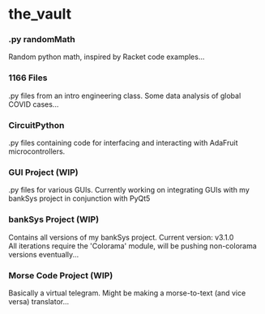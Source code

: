 # the_vault
### .py randomMath
Random python math, inspired by Racket code examples...
### 1166 Files
.py files from an intro engineering class. Some data analysis of global COVID cases...
### CircuitPython
.py files containing code for interfacing and interacting with AdaFruit microcontrollers.
### GUI Project (WIP)
.py files for various GUIs. Currently working on integrating GUIs with my bankSys project in conjunction with PyQt5
### bankSys Project (WIP)
Contains all versions of my bankSys project. Current version: v3.1.0  
All iterations require the 'Colorama' module, will be pushing non-colorama versions eventually...
### Morse Code Project (WIP)
Basically a virtual telegram. Might be making a morse-to-text (and vice versa) translator...
